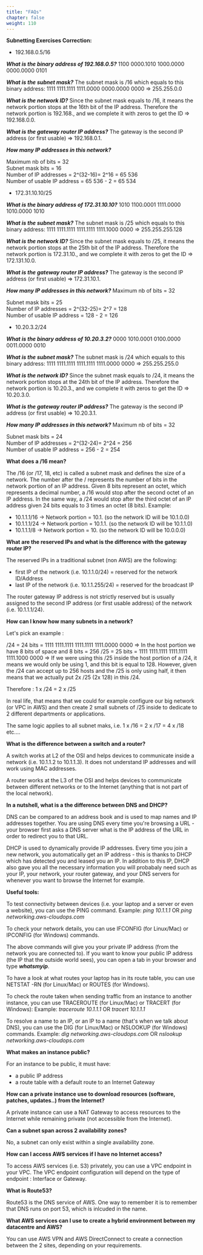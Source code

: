 ```yaml
---
title: "FAQs"
chapter: false
weight: 110
---
```


**Subnetting Exercises Correction:**

- 192.168.0.5/16

***What is the binary address of 192.168.0.5?***
1100 0000.1010 1000.0000 0000.0000 0101

***What is the subnet mask?***
The subnet mask is /16 which equals to this binary address: 1111 1111.1111 1111.0000 0000.0000 0000 => 255.255.0.0

***What is the network ID?***
Since the subnet mask equals to /16, it means the network portion stops at the 16th bit of the IP address. Therefore the network portion is 192.168., and we complete it with zeros to get the ID => 192.168.0.0.

***What is the gateway router IP address?***
The gateway is the second IP address (or first usable) => 192.168.0.1.

***How many IP addresses in this network?***
<p>Maximum nb of bits = 32<br>
Subnet mask bits = 16<br>
Number of IP addresses = 2^(32-16)= 2^16 = 65 536<br>
Number of usable IP address = 65 536 - 2 = 65 534</p>


- 172.31.10.10/25

***What is the binary address of 172.31.10.10?***
1010 1100.0001 1111.0000 1010.0000 1010

***What is the subnet mask?***
The subnet mask is /25 which equals to this binary address: 1111 1111.1111 1111.1111 1111.1000 0000 => 255.255.255.128

***What is the network ID?***
Since the subnet mask equals to /25, it means the network portion stops at the 25th bit of the IP address. Therefore the network portion is 172.31.10., and we complete it with zeros to get the ID => 172.131.10.0.

***What is the gateway router IP address?***
The gateway is the second IP address (or first usable) => 172.31.10.1.

***How many IP addresses in this network?***
Maximum nb of bits = 32<p>
Subnet mask bits = 25<br>
Number of IP addresses = 2^(32-25)= 2^7 = 128<br>
Number of usable IP address = 128 - 2 = 126</p>


- 10.20.3.2/24

***What is the binary address of 10.20.3.2?***
0000 1010.0001 0100.0000 0011.0000 0010

***What is the subnet mask?***
The subnet mask is /24 which equals to this binary address: 1111 1111.1111 1111.1111 1111.0000 0000 => 255.255.255.0

***What is the network ID?***
Since the subnet mask equals to /24, it means the network portion stops at the 24th bit of the IP address. Therefore the network portion is 10.20.3., and we complete it with zeros to get the ID => 10.20.3.0.

***What is the gateway router IP address?***
The gateway is the second IP address (or first usable) => 10.20.3.1.

***How many IP addresses in this network?***
Maximum nb of bits = 32<p>
Subnet mask bits = 24<br>
Number of IP addresses = 2^(32-24)= 2^24 = 256<br>
Number of usable IP address = 256 - 2 = 254</p>



**What does a /16 mean?**

The /16 (or /17, 18, etc) is called a subnet mask and defines the size of a network. The number after the / represents the number of bits in the network portion of an IP address. Given 8 bits represent an octet, which represents a decimal number, a /16 would stop after the second octet of an IP address. In the same way, a /24 would stop after the third octet of an IP address given 24 bits equals to 3 times an octet (8 bits).
Example: 
* 10.1.1.1/16 -> Network portion = 10.1. (so the network ID will be 10.1.0.0)
* 10.1.1.1/24 -> Network portion = 10.1.1. (so the network ID will be 10.1.1.0)
* 10.1.1.1/8 -> Network portion = 10. (so the network ID will be 10.0.0.0)

**What are the reserved IPs and what is the difference with the gateway router IP?**

The reserved IPs in a traditional subnet (non AWS) are the following:
* first IP of the network (i.e. 10.1.1.0/24) = reserved for the network ID/Address
* last IP of the network (i.e. 10.1.1.255/24) = reserved for the broadcast IP

The router gateway IP address is not strictly reserved but is usually assigned to the second IP address (or first usable address) of the network (i.e. 10.1.1.1/24).

**How can I know how many subnets in a network?**

Let's pick an example : 

/24 = 24 bits = 1111 1111.1111 1111.1111 1111.0000 0000 => In the host portion we have 8 bits of space and 8 bits = 256
/25 = 25 bits = 1111 1111.1111 1111.1111 1111.1000 0000 => If we were using this /25 inside the host portion of a /24, it means we would only be using 1, and this bit is equal to 128.
However, given the /24 can accept up to 256 hosts and the /25 is only using half, it then means that we actually put 2x /25 (2x 128) in this /24.

Therefore : 1 x /24 = 2 x /25 

In real life, that means that we could for example configure our big network (or VPC in AWS) and then create 2 small subnets of /25 inside to dedicate to 2 different departments or applications.

The same logic applies to all subnet maks, i.e. 1 x /16 = 2 x /17 = 4 x /18 etc....

**What is the difference between a switch and a router?**

A switch works at L2 of the OSI and helps devices to communicate inside a network (i.e. 10.1.1.2 to 10.1.1.3). It does not understand IP addresses and will work using MAC addresses.

A router works at the L3 of the OSI and helps devices to communicate between different networks or to the Internet (anything that is not part of the local network).


**In a nutshell, what is a the difference between DNS and DHCP?**

DNS can be compared to an address book and is used to map names and IP addresses together. You are using DNS every time you're browsing a URL - your browser first asks a DNS server what is the IP address of the URL in order to redirect you to that URL.

DHCP is used to dynamically provide IP addresses. Every time you join a new network, you automatically get an IP address - this is thanks to DHCP which has detected you and leased you an IP. In addition to this IP, DHCP also gave you all the necessary information you will probabaly need such as your IP, your network, your router gateway, and your DNS servers for whenever you want to browse the Internet for example.

**Useful tools:**

To test connectivity between devices (i.e. your laptop and a server or even a website), you can use the PING command.
Example: *ping 10.1.1.1*    OR      *ping networking.aws-cloudops.com*

To check your network details, you can use IFCONFIG (for Linux/Mac) or IPCONFIG (for Windows) commands.

The above commands will give you your private IP address (from the network you are connected to). If you want to know your public IP address (the IP that the outside world sees), you can open a tab in your browser and type ***whatsmyip***.

To have a look at what routes your laptop has in its route table, you can use NETSTAT -RN (for Linux/Mac) or ROUTES (for Windows).

To check the route taken when sending traffic from an instance to another instance, you can use TRACEROUTE (for Linux/Mac) or TRACERT (for Windows):
Example: *traceroute 10.1.1.1* OR *tracert 10.1.1.1*

To resolve a name to an IP, or an IP to a name (that's when we talk about DNS), you can use the DIG (for Linux/Mac) or NSLOOKUP (for Windows) commands.
Example: *dig networking.aws-cloudops.com*      OR      *nslookup networking.aws-cloudops.com*


**What makes an instance public?**

For an instance to be public, it must have:
* a public IP address
* a route table with a default route to an Internet Gateway

**How can a private instance use to download resources (software, patches, updates..) from the Internet?**

A private instance can use a NAT Gateway to access resources to the Internet while remaining private (not accessible from the Internet).

**Can a subnet span across 2 availability zones?**

No, a subnet can only exist within a single availability zone.


**How can I access AWS services if I have no Internet access?**

To access AWS services (i.e. S3) privately, you can use a VPC endpoint in your VPC. The VPC endpoint configuration will depend on the type of endpoint : Interface or Gateway.

**What is Route53?**

Route53 is the DNS service of AWS. One way to remember it is to remember that DNS runs on port 53, which is inlcuded in the name.

**What AWS services can I use to create a hybrid environment between my datacentre and AWS?**

You can use AWS VPN and AWS DirectConnect to create a connection between the 2 sites, depending on your requirements.